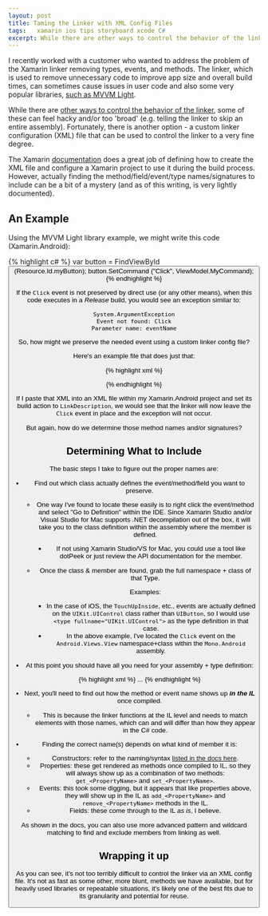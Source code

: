 ```yaml
---
layout: post
title: Taming the Linker with XML Config Files
tags: 	xamarin ios tips storyboard xcode C#
excerpt: While there are other ways to control the behavior of the linker, some of these can feel hacky and/or too 'broad' (e.g. telling the linker to skip an entire assembly).  Fortunately, there is another option - a custom linker configuration (XML) file that can be used to control the linker to a very fine degree.
---
```


I recently worked with a customer who wanted to address the problem of the Xamarin linker removing types, events, and methods.  The linker, which is used to remove unnecessary code to improve app size and overall build times, can sometimes cause issues in user code and also some very popular libraries, [such as MVVM Light](http://blog.galasoft.ch/posts/2015/03/solving-the-event-not-found-issue-in-xamarin-mvvmlight-binding-and-commanding/).

While there are [other ways to control the behavior of the linker](https://developer.xamarin.com/guides/ios/advanced_topics/linker/), some of these can feel hacky and/or too 'broad' (e.g. telling the linker to skip an entire assembly).  Fortunately, there is another option - a custom linker configuration (XML) file that can be used to control the linker to a very fine degree.

The Xamarin [documentation](https://developer.xamarin.com/guides/cross-platform/advanced/custom_linking/) does a great job of defining how to create the XML file and configure a Xamarin project to use it during the build process.  However, actually finding the method/field/event/type names/signatures to include can be a bit of a mystery (and as of this writing, is very lightly documented).

## An Example

Using the MVVM Light library example, we might write this code (Xamarin.Android):

{% highlight c# %}
var button = FindViewById<Button> (Resource.Id.myButton);
button.SetCommand ("Click", ViewModel.MyCommand);
{% endhighlight %}


If the `Click` event is not preserved by direct use (or any other means), when this code executes in a _Release_ build, you would see an exception similar to:

```
System.ArgumentException
Event not found: Click
Parameter name: eventName
```

So, how might we preserve the needed event using a custom linker config file?

Here's an example file that does just that:

{% highlight xml %}
<?xml version="1.0" encoding="UTF-8"?>
<linker>
	<assembly fullname="Mono.Android">
		<type fullname="Android.Views.View">
			<method name="add_Click" />
			<method name="remove_Click" />
		</type>
	</assembly>
</linker>
{% endhighlight %}

If I paste that XML into an XML file within my Xamarin.Android project and set its build action to `LinkDescription`, we would see that the linker will now leave the `Click` event in place and the exception will not occur.

But again, how do we determine those method names and/or signatures?

## Determining What to Include

The basic steps I take to figure out the proper names are:

- Find out which class actually defines the event/method/field you want to preserve.
	- One way I've found to locate these easily is to right click the event/method and select "Go to Definition" within the IDE.  Since Xamarin Studio and/or Visual Studio for Mac supports .NET decompilation out of the box, it will take you to the class definition within the assembly where the member is defined.
		- If not using Xamarin Studio/VS for Mac, you could use a tool like dotPeek or just review the API documentation for the member.
	- Once the class & member are found, grab the full namespace + class of that Type.  
	
		Examples:
	
		- In the case of iOS, the `TouchUpInside`, etc., events are actually defined on the `UIKit.UIControl` class rather than `UIButton`, so I would use `<type fullname="UIKit.UIControl">` as the type definition in that case.
		- In the above example, I've located the `Click` event on the `Android.Views.View` namespace+class within the `Mono.Android` assembly.

- At this point you should have all you need for your assembly + type definition:

	{% highlight xml %}
	<assembly fullname="Mono.Android">
	        <type fullname="Android.Views.View">
	...
	{% endhighlight %}
	
- Next, you'll need to find out how the method or event name shows up **_in the IL_** once compiled.
	- This is because the linker functions at the IL level and needs to match elements with those names, which can and will differ than how they appear in the C# code.
- Finding the correct name(s) depends on what kind of member it is:
  -  Constructors: refer to the naming/syntax [listed in the docs here](https://developer.xamarin.com/guides/cross-platform/advanced/custom_linking/).
  -  Properties: these get rendered as methods once compiled to IL, so they will always show up as a combination of two methods: `get_<PropertyName>` and `set_<PropertyName>`.
  -  Events: this took some digging, but it appears that like properties above, they will show up in the IL as `add_<PropertyName>` and `remove_<PropertyName>` methods in the IL.
  -  Fields: these come through to the IL _as is_, I believe.

As shown in the docs, you can also use more advanced pattern and wildcard matching to find and exclude members from linking as well.

## Wrapping it up

As you can see, it's not too terribly difficult to control the linker via an XML config file.  It's not as fast as some other, more blunt, methods we have available, but for heavily used libraries or repeatable situations, it's likely one of the best fits due to its granularity and potential for reuse.